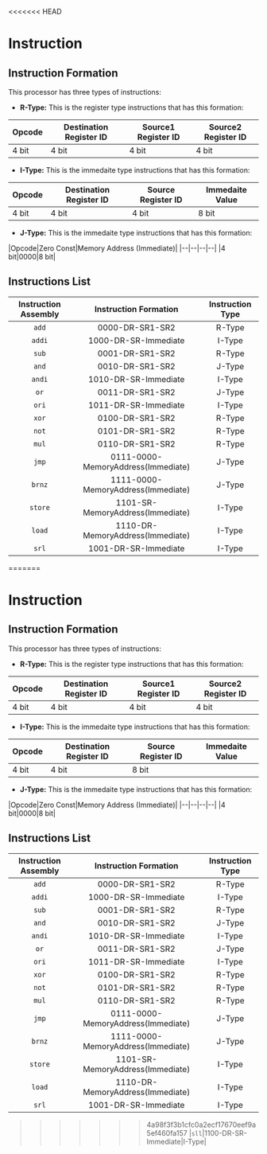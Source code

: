 <<<<<<< HEAD
# Instruction

## Instruction Formation

This processor has three types of instructions:

* **R-Type:** This is the register type instructions that has this formation:

|Opcode|Destination Register ID|Source1 Register ID|Source2 Register ID|
|--|--|--|--|
|4 bit|4 bit|4 bit|4 bit|

* **I-Type:** This is the immedaite type instructions that has this formation:

|Opcode|Destination Register ID|Source Register ID|Immedaite Value|
|--|--|--|--|
|4 bit|4 bit|4 bit|8 bit|

* **J-Type:** This is the immedaite type instructions that has this formation:

|Opcode|Zero Const|Memory Address (Immediate)|
|--|--|--|--|
|4 bit|0000|8 bit|

## Instructions List

|Instruction Assembly|Instruction Formation|Instruction Type|
|:---:|:---:|:---:|
|`add`|0000-DR-SR1-SR2|R-Type|
|`addi`|1000-DR-SR-Immediate|I-Type|
|`sub`|0001-DR-SR1-SR2|R-Type|
|`and`|0010-DR-SR1-SR2|J-Type|
|`andi`|1010-DR-SR-Immediate|I-Type|
|`or`|0011-DR-SR1-SR2|J-Type|
|`ori`|1011-DR-SR-Immediate|I-Type|
|`xor`|0100-DR-SR1-SR2|R-Type|
|`not`|0101-DR-SR1-SR2|R-Type|
|`mul`|0110-DR-SR1-SR2|R-Type|
|`jmp`|0111-0000-MemoryAddress(Immediate)|J-Type|
|`brnz`|1111-0000-MemoryAddress(Immediate)|J-Type|
|`store`|1101-SR-MemoryAddress(Immediate)|I-Type|
|`load`|1110-DR-MemoryAddress(Immediate)|I-Type|
|`srl`|1001-DR-SR-Immediate|I-Type|
=======
# Instruction

## Instruction Formation

This processor has three types of instructions:

* **R-Type:** This is the register type instructions that has this formation:

|Opcode|Destination Register ID|Source1 Register ID|Source2 Register ID|
|--|--|--|--|
|4 bit|4 bit|4 bit|4 bit|

* **I-Type:** This is the immedaite type instructions that has this formation:

|Opcode|Destination Register ID|Source Register ID|Immedaite Value|
|--|--|--|--|
|4 bit|4 bit|8 bit|

* **J-Type:** This is the immedaite type instructions that has this formation:

|Opcode|Zero Const|Memory Address (Immediate)|
|--|--|--|--|
|4 bit|0000|8 bit|

## Instructions List

|Instruction Assembly|Instruction Formation|Instruction Type|
|:---:|:---:|:---:|
|`add`|0000-DR-SR1-SR2|R-Type|
|`addi`|1000-DR-SR-Immediate|I-Type|
|`sub`|0001-DR-SR1-SR2|R-Type|
|`and`|0010-DR-SR1-SR2|J-Type|
|`andi`|1010-DR-SR-Immediate|I-Type|
|`or`|0011-DR-SR1-SR2|J-Type|
|`ori`|1011-DR-SR-Immediate|I-Type|
|`xor`|0100-DR-SR1-SR2|R-Type|
|`not`|0101-DR-SR1-SR2|R-Type|
|`mul`|0110-DR-SR1-SR2|R-Type|
|`jmp`|0111-0000-MemoryAddress(Immediate)|J-Type|
|`brnz`|1111-0000-MemoryAddress(Immediate)|J-Type|
|`store`|1101-SR-MemoryAddress(Immediate)|I-Type|
|`load`|1110-DR-MemoryAddress(Immediate)|I-Type|
|`srl`|1001-DR-SR-Immediate|I-Type|
>>>>>>> 4a98f3f3b1cfc0a2ecf17670eef9a5ef460fa157
|`sll`|1100-DR-SR-Immediate|I-Type|